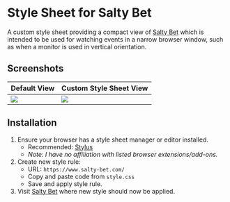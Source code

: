 # Style Sheet for Salty Bet

A custom style sheet providing a compact view of [Salty Bet](http://www.saltybet.com/) which is intended to be used for watching events in a narrow browser window, such as when a monitor is used in vertical orientation.

## Screenshots

| Default View | Custom Style Sheet View |
|---|---|
| ![](https://forge.haothitran.com/KlazHTT/style-sheet_salty-bet/raw/branch/main/assets/screenshot_default.png) | ![](https://forge.haothitran.com/KlazHTT/style-sheet_salty-bet/raw/branch/main/assets/screenshot_style.png) |

## Installation

1. Ensure your browser has a style sheet manager or editor installed.
   - Recommended: [Stylus](https://github.com/openstyles/stylus)
   - *Note: I have no affiliation with listed browser extensions/add-ons.*
2. Create new style rule:
   - URL: `https://www.salty-bet.com/`
   - Copy and paste code from `style.css`
   - Save and apply style rule.
3. Visit [Salty Bet](http://www.saltybet.com/) where new style should now be applied.
